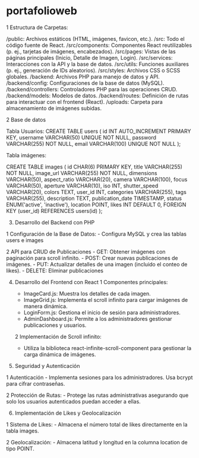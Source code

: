 # portafolioweb

1 Estructura de Carpetas:

/public: Archivos estáticos (HTML, imágenes, favicon, etc.).
/src: Todo el código fuente de React.
/src/components: Componentes React reutilizables (p. ej., tarjetas de imágenes, encabezados).
/src/pages: Vistas de las páginas principales (Inicio, Detalle de Imagen, Login).
/src/services: Interacciones con la API y la base de datos.
/src/utils: Funciones auxiliares (p. ej., generación de IDs aleatorios).
/src/styles: Archivos CSS o SCSS globales.
/backend: Archivos PHP para manejo de datos y API.
/backend/config: Configuraciones de la base de datos (MySQL).
/backend/controllers: Controladores PHP para las operaciones CRUD.
/backend/models: Modelos de datos.
/backend/routes: Definición de rutas para interactuar con el frontend (React).
/uploads: Carpeta para almacenamiento de imágenes subidas.

2 Base de datos

Tabla Usuarios:
CREATE TABLE users (
    id INT AUTO_INCREMENT PRIMARY KEY,
    username VARCHAR(50) UNIQUE NOT NULL,
    password VARCHAR(255) NOT NULL,
    email VARCHAR(100) UNIQUE NOT NULL
);

Tabla imágenes:

CREATE TABLE images (
    id CHAR(6) PRIMARY KEY,
    title VARCHAR(255) NOT NULL,
    image_url VARCHAR(255) NOT NULL,
    dimensions VARCHAR(50),
    aspect_ratio VARCHAR(20),
    camera VARCHAR(100),
    focus VARCHAR(50),
    aperture VARCHAR(10),
    iso INT,
    shutter_speed VARCHAR(20),
    colors TEXT,
    user_id INT,
    categories VARCHAR(255),
    tags VARCHAR(255),
    description TEXT,
    publication_date TIMESTAMP,
    status ENUM('active', 'inactive'),
    location POINT,
    likes INT DEFAULT 0,
    FOREIGN KEY (user_id) REFERENCES users(id)
);

3. Desarrollo del Backend con PHP

  1 Configuración de la Base de Datos:
    - Configura MySQL y crea las tablas users e images

  2 API para CRUD de Publicaciones
    - GET: Obtener imágenes con paginación para scroll infinito.
    - POST: Crear nuevas publicaciones de imágenes.
    - PUT: Actualizar detalles de una imagen (incluido el conteo de likes).
    - DELETE: Eliminar publicaciones
    
4. Desarrollo del Frontend con React
   1 Componentes principales:
     - ImageCard.js: Muestra los detalles de cada imagen.
     - ImageGrid.js: Implementa el scroll infinito para cargar imágenes de manera dinámica.
     - LoginForm.js: Gestiona el inicio de sesión para administradores.
     - AdminDashboard.js: Permite a los administradores gestionar publicaciones y usuarios.
   
   2 Implementación de Scroll infinito:
     - Utiliza la biblioteca react-infinite-scroll-component para gestionar la carga dinámica       de imágenes.
  
5. Seguridad y Autenticación

  1 Autenticación
    - Implementa sesiones para los administradores. Usa bcrypt para cifrar contraseñas.
    
  2 Protección de Rutas:
    - Protege las rutas administrativas asegurando que solo los usuarios autenticados puedan       acceder a ellas.
    
6. Implementación de Likes y Geolocalización

  1 Sistema de Likes:
    - Almacena el número total de likes directamente en la tabla images.

  2 Geolocalización:
    - Almacena latitud y longitud en la columna location de tipo POINT.
